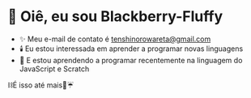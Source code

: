 # 🔮 Oiê, eu sou Blackberry-Fluffy

- ✨ Meu e-mail de contato é tenshinorowareta@gmail.com
- 🕯️ Eu estou interessada em aprender a programar novas linguagens 
- 💜 E estou aprendendo a programar recentemente na linguagem do JavaScript e Scratch

⛓️É isso até mais🌙☔
